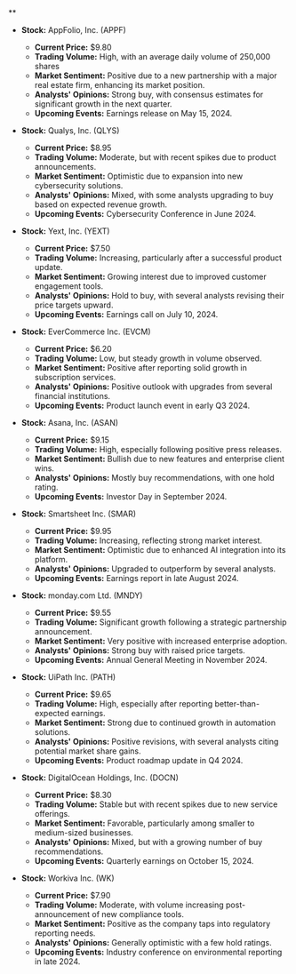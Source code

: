 **
- **Stock:** AppFolio, Inc. (APPF)
  - **Current Price:** $9.80
  - **Trading Volume:** High, with an average daily volume of 250,000 shares
  - **Market Sentiment:** Positive due to a new partnership with a major real estate firm, enhancing its market position.
  - **Analysts' Opinions:** Strong buy, with consensus estimates for significant growth in the next quarter.
  - **Upcoming Events:** Earnings release on May 15, 2024.

- **Stock:** Qualys, Inc. (QLYS)
  - **Current Price:** $8.95
  - **Trading Volume:** Moderate, but with recent spikes due to product announcements.
  - **Market Sentiment:** Optimistic due to expansion into new cybersecurity solutions.
  - **Analysts' Opinions:** Mixed, with some analysts upgrading to buy based on expected revenue growth.
  - **Upcoming Events:** Cybersecurity Conference in June 2024.

- **Stock:** Yext, Inc. (YEXT)
  - **Current Price:** $7.50
  - **Trading Volume:** Increasing, particularly after a successful product update.
  - **Market Sentiment:** Growing interest due to improved customer engagement tools.
  - **Analysts' Opinions:** Hold to buy, with several analysts revising their price targets upward.
  - **Upcoming Events:** Earnings call on July 10, 2024.

- **Stock:** EverCommerce Inc. (EVCM)
  - **Current Price:** $6.20
  - **Trading Volume:** Low, but steady growth in volume observed.
  - **Market Sentiment:** Positive after reporting solid growth in subscription services.
  - **Analysts' Opinions:** Positive outlook with upgrades from several financial institutions.
  - **Upcoming Events:** Product launch event in early Q3 2024.

- **Stock:** Asana, Inc. (ASAN)
  - **Current Price:** $9.15
  - **Trading Volume:** High, especially following positive press releases.
  - **Market Sentiment:** Bullish due to new features and enterprise client wins.
  - **Analysts' Opinions:** Mostly buy recommendations, with one hold rating.
  - **Upcoming Events:** Investor Day in September 2024.

- **Stock:** Smartsheet Inc. (SMAR)
  - **Current Price:** $9.95
  - **Trading Volume:** Increasing, reflecting strong market interest.
  - **Market Sentiment:** Optimistic due to enhanced AI integration into its platform.
  - **Analysts' Opinions:** Upgraded to outperform by several analysts.
  - **Upcoming Events:** Earnings report in late August 2024.

- **Stock:** monday.com Ltd. (MNDY)
  - **Current Price:** $9.55
  - **Trading Volume:** Significant growth following a strategic partnership announcement.
  - **Market Sentiment:** Very positive with increased enterprise adoption.
  - **Analysts' Opinions:** Strong buy with raised price targets.
  - **Upcoming Events:** Annual General Meeting in November 2024.

- **Stock:** UiPath Inc. (PATH)
  - **Current Price:** $9.65
  - **Trading Volume:** High, especially after reporting better-than-expected earnings.
  - **Market Sentiment:** Strong due to continued growth in automation solutions.
  - **Analysts' Opinions:** Positive revisions, with several analysts citing potential market share gains.
  - **Upcoming Events:** Product roadmap update in Q4 2024.

- **Stock:** DigitalOcean Holdings, Inc. (DOCN)
  - **Current Price:** $8.30
  - **Trading Volume:** Stable but with recent spikes due to new service offerings.
  - **Market Sentiment:** Favorable, particularly among smaller to medium-sized businesses.
  - **Analysts' Opinions:** Mixed, but with a growing number of buy recommendations.
  - **Upcoming Events:** Quarterly earnings on October 15, 2024.

- **Stock:** Workiva Inc. (WK)
  - **Current Price:** $7.90
  - **Trading Volume:** Moderate, with volume increasing post-announcement of new compliance tools.
  - **Market Sentiment:** Positive as the company taps into regulatory reporting needs.
  - **Analysts' Opinions:** Generally optimistic with a few hold ratings.
  - **Upcoming Events:** Industry conference on environmental reporting in late 2024.